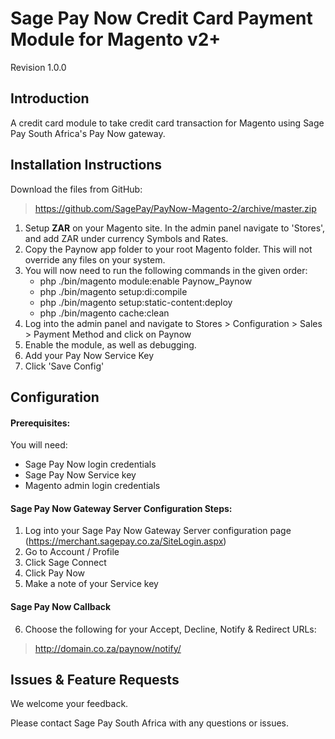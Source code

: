 Sage Pay Now Credit Card Payment Module for Magento v2+
=======================================================

Revision 1.0.0

Introduction
------------
A credit card module to take credit card transaction for Magento using Sage Pay South Africa's Pay Now gateway.

Installation Instructions
-------------------------
Download the files from GitHub:

> https://github.com/SagePay/PayNow-Magento-2/archive/master.zip

1. Setup **ZAR** on your Magento site. In the admin panel navigate to 'Stores', and add ZAR under currency Symbols and Rates.
2. Copy the Paynow app folder to your root Magento folder.
    This will not override any files on your system.
3. You will now need to run the following commands in the given order:
    - php ./bin/magento module:enable Paynow_Paynow
    - php ./bin/magento setup:di:compile
    - php ./bin/magento setup:static-content:deploy
    - php ./bin/magento cache:clean
4. Log into the admin panel and navigate to Stores > Configuration > Sales > Payment Method and click on Paynow
5. Enable the module, as well as debugging.
6. Add your Pay Now Service Key
7. Click 'Save Config'

Configuration
-------------

#### Prerequisites:

You will need:

* Sage Pay Now login credentials
* Sage Pay Now Service key
* Magento admin login credentials

#### Sage Pay Now Gateway Server Configuration Steps:

1. Log into your Sage Pay Now Gateway Server configuration page (https://merchant.sagepay.co.za/SiteLogin.aspx)
2. Go to Account / Profile
3. Click Sage Connect
4. Click Pay Now
5. Make a note of your Service key

#### Sage Pay Now Callback

6. Choose the following for your Accept, Decline, Notify & Redirect URLs:

> http://domain.co.za/paynow/notify/

Issues & Feature Requests
-------------------------

We welcome your feedback.

Please contact Sage Pay South Africa with any questions or issues.
